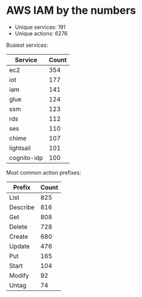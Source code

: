 # AWS IAM by the numbers

* Unique services: 191
* Unique actions: 6276

Busiest services:

| Service | Count |
| ------ | ----- |
| ec2 | 354 |
| iot | 177 |
| iam | 141 |
| glue | 124 |
| ssm | 123 |
| rds | 112 |
| ses | 110 |
| chime | 107 |
| lightsail | 101 |
| cognito-idp | 100 |

Most common action prefixes:

| Prefix | Count |
| ------ | ----- |
| List | 825 |
| Describe | 816 |
| Get | 808 |
| Delete | 728 |
| Create | 680 |
| Update | 476 |
| Put | 165 |
| Start | 104 |
| Modify | 92 |
| Untag | 74 |
